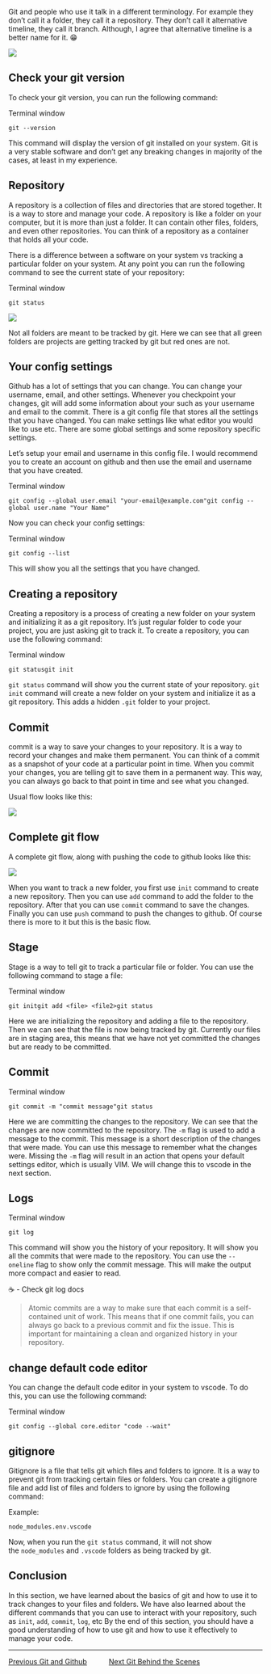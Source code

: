 Git and people who use it talk in a different terminology. For example they don’t call it a folder, they call it a repository. They don’t call it alternative timeline, they call it branch. Although, I agree that alternative timeline is a better name for it. 😁

![](img/img2.svg)

## Check your git version

To check your git version, you can run the following command:

Terminal window

```
git --version
```

This command will display the version of git installed on your system. Git is a very stable software and don’t get any breaking changes in majority of the cases, at least in my experience.

## Repository

A repository is a collection of files and directories that are stored together. It is a way to store and manage your code. A repository is like a folder on your computer, but it is more than just a folder. It can contain other files, folders, and even other repositories. You can think of a repository as a container that holds all your code.

There is a difference between a software on your system vs tracking a particular folder on your system. At any point you can run the following command to see the current state of your repository:

Terminal window

```
git status
```

![](img/img3.svg)

Not all folders are meant to be tracked by git. Here we can see that all green folders are projects are getting tracked by git but red ones are not.

## Your config settings

Github has a lot of settings that you can change. You can change your username, email, and other settings. Whenever you checkpoint your changes, git will add some information about your such as your username and email to the commit. There is a git config file that stores all the settings that you have changed. You can make settings like what editor you would like to use etc. There are some global settings and some repository specific settings.

Let’s setup your email and username in this config file. I would recommend you to create an account on github and then use the email and username that you have created.

Terminal window

```
git config --global user.email "your-email@example.com"git config --global user.name "Your Name"
```

Now you can check your config settings:

Terminal window

```
git config --list
```

This will show you all the settings that you have changed.

## Creating a repository

Creating a repository is a process of creating a new folder on your system and initializing it as a git repository. It’s just regular folder to code your project, you are just asking git to track it. To create a repository, you can use the following command:

Terminal window

```
git statusgit init
```

`git status` command will show you the current state of your repository. `git init` command will create a new folder on your system and initialize it as a git repository. This adds a hidden `.git` folder to your project.

## Commit

commit is a way to save your changes to your repository. It is a way to record your changes and make them permanent. You can think of a commit as a snapshot of your code at a particular point in time. When you commit your changes, you are telling git to save them in a permanent way. This way, you can always go back to that point in time and see what you changed.

Usual flow looks like this:

![](img/img4.svg)

## Complete git flow

A complete git flow, along with pushing the code to github looks like this:

![](img/img5.svg)

When you want to track a new folder, you first use `init` command to create a new repository. Then you can use `add` command to add the folder to the repository. After that you can use `commit` command to save the changes. Finally you can use `push` command to push the changes to github. Of course there is more to it but this is the basic flow.

## Stage

Stage is a way to tell git to track a particular file or folder. You can use the following command to stage a file:

Terminal window

```
git initgit add <file> <file2>git status
```

Here we are initializing the repository and adding a file to the repository. Then we can see that the file is now being tracked by git. Currently our files are in staging area, this means that we have not yet committed the changes but are ready to be committed.

## Commit

Terminal window

```
git commit -m "commit message"git status
```

Here we are committing the changes to the repository. We can see that the changes are now committed to the repository. The `-m` flag is used to add a message to the commit. This message is a short description of the changes that were made. You can use this message to remember what the changes were. Missing the `-m` flag will result in an action that opens your default settings editor, which is usually VIM. We will change this to vscode in the next section.

## Logs

Terminal window

```
git log
```

This command will show you the history of your repository. It will show you all the commits that were made to the repository. You can use the `--oneline` flag to show only the commit message. This will make the output more compact and easier to read.

☕️ - Check git log docs

> Atomic commits are a way to make sure that each commit is a self-contained unit of work. This means that if one commit fails, you can always go back to a previous commit and fix the issue. This is important for maintaining a clean and organized history in your repository.

## change default code editor

You can change the default code editor in your system to vscode. To do this, you can use the following command:

Terminal window

```
git config --global core.editor "code --wait"
```

## gitignore

Gitignore is a file that tells git which files and folders to ignore. It is a way to prevent git from tracking certain files or folders. You can create a gitignore file and add list of files and folders to ignore by using the following command:

Example:

```
node_modules.env.vscode
```

Now, when you run the `git status` command, it will not show the `node_modules` and `.vscode` folders as being tracked by git.

## Conclusion

In this section, we have learned about the basics of git and how to use it to track changes to your files and folders. We have also learned about the different commands that you can use to interact with your repository, such as `init`, `add`, `commit`, `log`, etc By the end of this section, you should have a good understanding of how to use git and how to use it effectively to manage your code.

---


[Previous  Git and Github](https://github.com/namdevnaman/Git-and-Github/blob/main/Git%20and%20Github/Git%20and%20Github.md) &nbsp; &nbsp; &nbsp; &nbsp; &nbsp; [Next Git Behind the Scenes](https://github.com/namdevnaman/Git-and-Github/blob/main/Git%20and%20Github/Git%20behind%20the%20scenes.md)